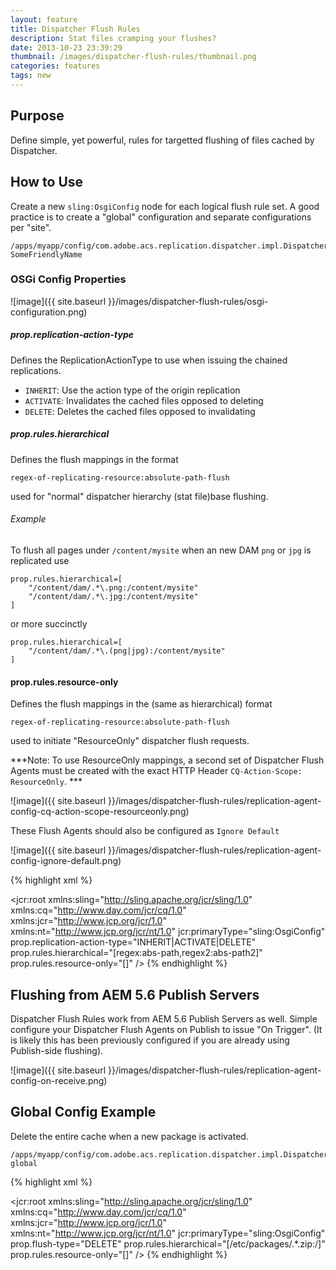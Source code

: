 ```yaml
---
layout: feature
title: Dispatcher Flush Rules
description: Stat files cramping your flushes?
date: 2013-10-23 23:39:29
thumbnail: /images/dispatcher-flush-rules/thumbnail.png
categories: features
tags: new
---
```


## Purpose

Define simple, yet powerful, rules for targetted flushing of files cached by Dispatcher.

## How to Use

Create a new `sling:OsgiConfig` node for each logical flush rule set. A good practice is to create a "global" configuration and separate configurations per "site".

    /apps/myapp/config/com.adobe.acs.replication.dispatcher.impl.DispatcherFlushRulesImpl-SomeFriendlyName

### OSGi Config Properties

![image]({{ site.baseurl }}/images/dispatcher-flush-rules/osgi-configuration.png)

##### prop.replication-action-type

Defines the ReplicationActionType to use when issuing the chained replications.

* `INHERIT`: Use the action type of the origin replication
* `ACTIVATE`: Invalidates the cached files opposed to deleting
* `DELETE`: Deletes the cached files opposed to invalidating
 
##### prop.rules.hierarchical

Defines the flush mappings in the format

	regex-of-replicating-resource:absolute-path-flush

used for "normal" dispatcher hierarchy (stat file)base flushing.

###### Example

To flush all pages under `/content/mysite` when an new DAM `png` or `jpg` is replicated use

	prop.rules.hierarchical=[
		"/content/dam/.*\.png:/content/mysite"
		"/content/dam/.*\.jpg:/content/mysite"
	]

or more succinctly

	prop.rules.hierarchical=[
		"/content/dam/.*\.(png|jpg):/content/mysite"
	]

#### prop.rules.resource-only

Defines the flush mappings in the (same as hierarchical) format

	regex-of-replicating-resource:absolute-path-flush

used to initiate "ResourceOnly" dispatcher flush requests.

***Note: To use ResourceOnly mappings, a second set of Dispatcher Flush Agents must be created with the exact HTTP Header `CQ-Action-Scope: ResourceOnly`. ***

![image]({{ site.baseurl }}/images/dispatcher-flush-rules/replication-agent-config-cq-action-scope-resourceonly.png)

These Flush Agents should also be configured as `Ignore Default`

![image]({{ site.baseurl }}/images/dispatcher-flush-rules/replication-agent-config-ignore-default.png)


{% highlight xml %}
<?xml version="1.0" encoding="UTF-8"?>
<jcr:root xmlns:sling="http://sling.apache.org/jcr/sling/1.0" xmlns:cq="http://www.day.com/jcr/cq/1.0"
    xmlns:jcr="http://www.jcp.org/jcr/1.0" xmlns:nt="http://www.jcp.org/jcr/nt/1.0"
    jcr:primaryType="sling:OsgiConfig"
    prop.replication-action-type="INHERIT|ACTIVATE|DELETE"
    prop.rules.hierarchical="[regex:abs-path,regex2:abs-path2]"
    prop.rules.resource-only="[]"
	/>
{% endhighlight %}  


## Flushing from AEM 5.6 Publish Servers

Dispatcher Flush Rules work from AEM 5.6 Publish Servers as well. Simple configure your Dispatcher Flush Agents on Publish to issue "On Trigger". (It is likely this has been previously configured if you are already using Publish-side flushing).

![image]({{ site.baseurl }}/images/dispatcher-flush-rules/replication-agent-config-on-receive.png)


## Global Config Example

Delete the entire cache when a new package is activated.  

    /apps/myapp/config/com.adobe.acs.replication.dispatcher.impl.DispatcherFlushRulesImpl-global

{% highlight xml %}
<?xml version="1.0" encoding="UTF-8"?>
<jcr:root xmlns:sling="http://sling.apache.org/jcr/sling/1.0" xmlns:cq="http://www.day.com/jcr/cq/1.0"
    xmlns:jcr="http://www.jcp.org/jcr/1.0" xmlns:nt="http://www.jcp.org/jcr/nt/1.0"
    jcr:primaryType="sling:OsgiConfig"
    prop.flush-type="DELETE"
    prop.rules.hierarchical="[/etc/packages/.*\.zip:/]"
    prop.rules.resource-only="[]"
    />
{% endhighlight %}     


      
